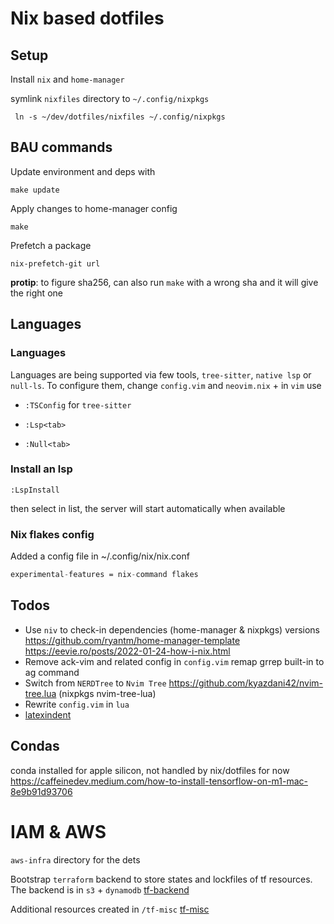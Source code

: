 # Nix based dotfiles

## Setup

Install `nix` and `home-manager`

symlink `nixfiles` directory to `~/.config/nixpkgs`

```
 ln -s ~/dev/dotfiles/nixfiles ~/.config/nixpkgs
```

## BAU commands

Update environment and deps with

```shell
make update
```

Apply changes to home-manager config

```shell
make
```

Prefetch a package

```shell
nix-prefetch-git url
```

**protip**: to figure sha256, can also run `make` with a wrong sha and it will give the right one

## Languages

### Languages

Languages are being supported via few tools, `tree-sitter`, `native lsp` or `null-ls`. To configure them, change `config.vim` and `neovim.nix` + in `vim` use

- `:TSConfig` for `tree-sitter`

- `:Lsp<tab>`

- `:Null<tab>`

### Install an lsp

```
:LspInstall
```

then select in list, the server will start automatically when available

### Nix flakes config

Added a config file in ~/.config/nix/nix.conf

```nix
experimental-features = nix-command flakes
```

## Todos

- Use `niv` to check-in dependencies (home-manager & nixpkgs) versions
  https://github.com/ryantm/home-manager-template
  https://eevie.ro/posts/2022-01-24-how-i-nix.html
- Remove ack-vim and related config in `config.vim` remap grrep built-in to ag command
- Switch from `NERDTree` to `Nvim Tree` https://github.com/kyazdani42/nvim-tree.lua (nixpkgs nvim-tree-lua)
- Rewrite `config.vim` in `lua`
- [latexindent](https://tex.stackexchange.com/questions/390433/how-can-i-install-latexindent-on-macos)

## Condas

conda installed for apple silicon, not handled by nix/dotfiles for now
https://caffeinedev.medium.com/how-to-install-tensorflow-on-m1-mac-8e9b91d93706

# IAM & AWS

`aws-infra` directory for the dets

Bootstrap `terraform` backend to store states and lockfiles of tf resources.
The backend is in `s3` + `dynamodb`
[tf-backend](aws-infra/tf-backend/tfdocs.md)

Additional resources created in `/tf-misc`
[tf-misc](aws-infra/tf-misc/tfdocs.md)

